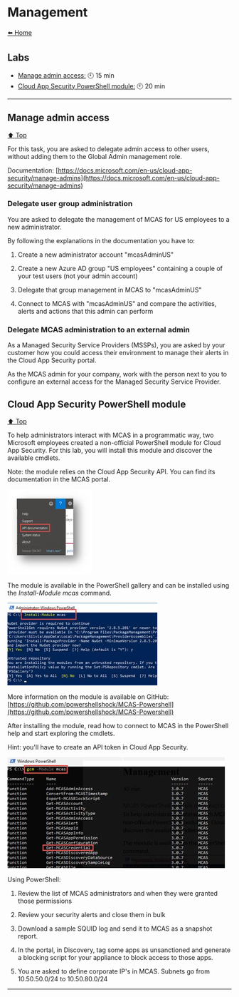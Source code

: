 # Management

[:arrow_left: Home](./README.md)

## Labs

- [Manage admin access:](Manage-admin-access) :clock10: 15 min
- [Cloud App Security PowerShell module:](MCAS-PowerShell-module) :clock10: 20 min

---

## Manage admin access

[:arrow_up: Top](#Management)

For this task, you are asked to delegate admin access to other users,
without adding them to the Global Admin management role.

Documentation:
[https://docs.microsoft.com/en-us/cloud-app-security/manage-admins](https://docs.microsoft.com/en-us/cloud-app-security/manage-admins)

### Delegate user group administration

You are asked to delegate the management of MCAS for US employees to a
new administrator.

By following the explanations in the documentation you have to:

1.  Create a new administrator account "mcasAdminUS"

2.   Create a new Azure AD group "US employees" containing a couple of
    your test users (not your admin account)

3.   Delegate that group management in MCAS to "mcasAdminUS"

4.   Connect to MCAS with "mcasAdminUS" and compare the activities,
    alerts and actions that this admin can perform

### Delegate MCAS administration to an external admin

As a Managed Security Service Providers (MSSPs), you are asked by your
customer how you could access their environment to manage their alerts
in the Cloud App Security portal.

As the MCAS admin for your company, work with the person next to you to
configure an external access for the Managed Security Service Provider.

## Cloud App Security PowerShell module

[:arrow_up: Top](#Management)

To help administrators interact with MCAS in a programmatic way, two
Microsoft employees created a non-official PowerShell module for Cloud
App Security. For this lab, you will install this module and discover
the available cmdlets.

Note: the module relies on the Cloud App Security API. You can find its
documentation in the MCAS portal.

![f847xhzx.jpg](media/f847xhzx.jpg)

The module is available in the PowerShell gallery and can be installed
using the *Install-Module mcas* command.

![6j16dgs2.jpg](media/6j16dgs2.jpg)

More information on the module is available on GitHub:
[https://github.com/powershellshock/MCAS-Powershell](https://github.com/powershellshock/MCAS-Powershell)

After installing the module, read how to connect to MCAS in the
PowerShell help and start exploring the cmdlets.

Hint: you'll have to create an API token in Cloud App Security.

![0x2tzeqd.jpg](media/0x2tzeqd.jpg)

Using PowerShell:

1.  Review the list of MCAS administrators and when they were granted
    those permissions

2.   Review your security alerts and close them in bulk

3.   Download a sample SQUID log and send it to MCAS as a snapshot
    report.

4.   In the portal, in Discovery, tag some apps as unsanctioned and
    generate a blocking script for your appliance to block access to
    those apps.

5.   You are asked to define corporate IP's in MCAS. Subnets go from
    10.50.50.0/24 to 10.50.80.0/24

---